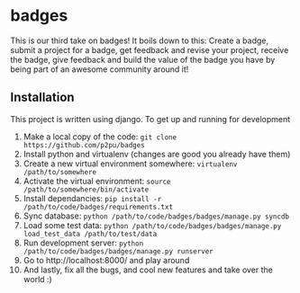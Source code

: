 badges
======

This is our third take on badges! It boils down to this: Create a badge, submit a project for a badge, get feedback and revise your project, receive the badge, give feedback and build the value of the badge you have by being part of an awesome community around it!

## Installation

This project is written using django. To get up and running for development

1. Make a local copy of the code: ```git clone https://github.com/p2pu/badges```
1. Install python and virtualenv (changes are good you already have them)
1. Create a new virtual environment somewhere: ```virtualenv /path/to/somewhere```
1. Activate the virtual environment: ```source /path/to/somewhere/bin/activate```
1. Install dependancies: ```pip install -r /path/to/code/badges/requirements.txt```
1. Sync database: ```python /path/to/code/badges/badges/manage.py syncdb```
1. Load some test data: ```python /path/to/code/badges/badges/manage.py load_test_data /path/to/test/data```
1. Run development server: ```python /path/to/code/badges/badges/manage.py runserver```
1. Go to http://localhost:8000/ and play around
1. And lastly, fix all the bugs, and cool new features and take over the world :)
